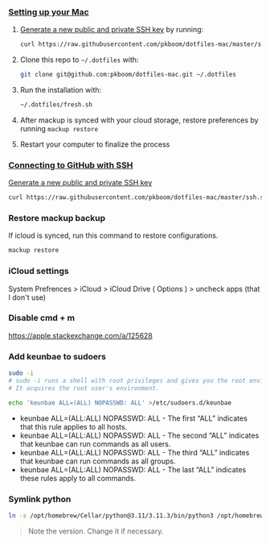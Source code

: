 ### [Setting up your Mac](https://github.com/driesvints/dotfiles#setting-up-your-mac)

1. [Generate a new public and private SSH key](https://docs.github.com/en/github/authenticating-to-github/generating-a-new-ssh-key-and-adding-it-to-the-ssh-agent) by running:

   ```zsh
   curl https://raw.githubusercontent.com/pkboom/dotfiles-mac/master/ssh.sh | sh -s "<your-email-address>"
   ```

1. Clone this repo to `~/.dotfiles` with:

   ```zsh
   git clone git@github.com:pkboom/dotfiles-mac.git ~/.dotfiles
   ```

1. Run the installation with:

   ```zsh
   ~/.dotfiles/fresh.sh
   ```

1. After mackup is synced with your cloud storage, restore preferences by running `mackup restore`
1. Restart your computer to finalize the process

### [Connecting to GitHub with SSH](https://docs.github.com/en/github/authenticating-to-github/connecting-to-github-with-ssh)

[Generate a new public and private SSH key](https://docs.github.com/en/github/authenticating-to-github/generating-a-new-ssh-key-and-adding-it-to-the-ssh-agent)

```zsh
curl https://raw.githubusercontent.com/pkboom/dotfiles-mac/master/ssh.sh | sh -s
```

### Restore mackup backup

If icloud is synced, run this command to restore configurations.

```zsh
mackup restore
```

### iCloud settings

System Prefrences > iCloud > iCloud Drive ( Options ) > uncheck apps (that I don't use)

### Disable cmd + m

https://apple.stackexchange.com/a/125628

### Add keunbae to sudoers

```sh
sudo -i
# sudo -i runs a shell with root privileges and gives you the root environment, i.e. your ~/.bashrc is ignored.
# It acquires the root user's environment.

echo 'keunbae ALL=(ALL) NOPASSWD: ALL' >/etc/sudoers.d/keunbae
```

- keunbae ALL=(ALL:ALL) NOPASSWD: ALL - The first “ALL” indicates that this rule applies to all hosts.
- keunbae ALL=(ALL:ALL) NOPASSWD: ALL - The second “ALL” indicates that keunbae can run commands as all users.
- keunbae ALL=(ALL:ALL) NOPASSWD: ALL - The third “ALL” indicates that keunbae can run commands as all groups.
- keunbae ALL=(ALL:ALL) NOPASSWD: ALL - The last “ALL” indicates these rules apply to all commands.

### Symlink python

```sh
ln -s /opt/homebrew/Cellar/python@3.11/3.11.3/bin/python3 /opt/homebrew/bin/python
```

> Note the version. Change it if necessary.
